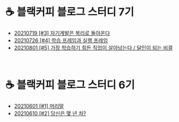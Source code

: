 # ☕ 블랙커피 블로그 스터디 7기
- [20210719 [#3] 자기계발은 복리로 돌아온다](https://paradise7.tistory.com/46)
- [20210726 [#4] 학습 프레임과 실행 프레임](https://paradise7.tistory.com/47)
- [20210801 [#5] 가장 학습하기 힘든 직업이 살아남는다 / 달인이 되는 비결](https://paradise7.tistory.com/48)
<br>

# ☕ 블랙커피 블로그 스터디 6기
- [20210601 [#1] 머리말](https://paradise7.tistory.com/44)
- [20210610 [#2] 당신은 몇 년 차?](https://paradise7.tistory.com/45)